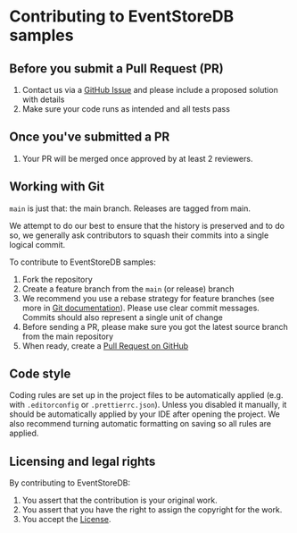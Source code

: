 # Contributing to EventStoreDB samples

## Before you submit a Pull Request (PR)

1. Contact us via a [GitHub Issue](https://github.com/EventStore/samples/issues/new) and please include a proposed solution with details
2. Make sure your code runs as intended and all tests pass

## Once you've submitted a PR

1. Your PR will be merged once approved by at least 2 reviewers. 

## Working with Git

`main` is just that: the main branch. Releases are tagged from main. 

We attempt to do our best to ensure that the history is preserved and to do so, we generally ask contributors to squash their commits into a single logical commit.

To contribute to EventStoreDB samples:

1. Fork the repository
2. Create a feature branch from the `main` (or release) branch
3. We recommend you use a rebase strategy for feature branches (see more in [Git documentation](https://git-scm.com/book/en/v2/Git-Branching-Rebasing)). Please use clear commit messages. Commits should also represent a single unit of change
4. Before sending a PR, please make sure you got the latest source branch from the main repository
5. When ready, create a [Pull Request on GitHub](https://github.com/EventStore/samples/compare)

## Code style

Coding rules are set up in the project files to be automatically applied (e.g. with `.editorconfig` or `.prettierrc.json`). Unless you disabled it manually, it should be automatically applied by your IDE after opening the project. We also recommend turning automatic formatting on saving so all rules are applied.

## Licensing and legal rights

By contributing to EventStoreDB:

1. You assert that the contribution is your original work.
2. You assert that you have the right to assign the copyright for the work.
3. You accept the [License](LICENSE.md).
